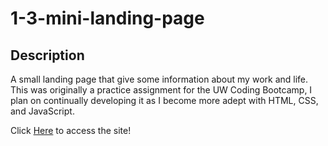 # 1-3-mini-landing-page
## Description

A small landing page that give some information about my work and life. This was originally a practice assignment for the UW Coding Bootcamp, I plan on continually developing it as I become more adept with HTML, CSS, and JavaScript.

Click [Here](https://dingbat-weasel.github.io/1-3-mini-landing-page/) to access the site!

